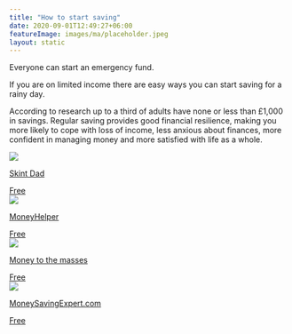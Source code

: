 ```yaml
---
title: "How to start saving"
date: 2020-09-01T12:49:27+06:00
featureImage: images/ma/placeholder.jpeg
layout: static
---
```


Everyone can start an emergency fund.

If you are on limited income there are easy ways you can start saving for a rainy day.

According to research up to a third of adults have none or less than £1,000 in savings. Regular saving provides good financial resilience, making you more likely to cope with loss of income, less anxious about finances, more confident in managing money and more satisfied with life as a whole.

<a class="ma-link" href="https://skintdad.co.uk/skint-52-week-saving-challenge/"><div class="ma-card"><div class="ma-icon"><img src ="/images/icon-check.png"/></div><div class="ma-name"><p>Skint Dad</p></div><div class="ma-paid-text"><span>Free</span></div></div></a><a class="ma-link" href="https://www.moneyhelper.org.uk/en/savings/how-to-save/getting-into-the-savings-habit"><div class="ma-card"><div class="ma-icon"><img src ="/images/icon-check.png"/></div><div class="ma-name"><p>MoneyHelper</p></div><div class="ma-paid-text"><span>Free</span></div></div></a><a class="ma-link" href="https://moneytothemasses.com/banking/best-savings-apps-in-the-uk-how-to-save-money-using-your-smartphone"><div class="ma-card"><div class="ma-icon"><img src ="/images/icon-check.png"/></div><div class="ma-name"><p>Money to the masses</p></div><div class="ma-paid-text"><span>Free</span></div></div></a><a class="ma-link" href="https://www.moneysavingexpert.com/savings/best-regular-savings-accounts/"><div class="ma-card"><div class="ma-icon"><img src ="/images/icon-check.png"/></div><div class="ma-name"><p>MoneySavingExpert.com</p></div><div class="ma-paid-text"><span>Free</span></div></div></a>  

<br/><br/>






